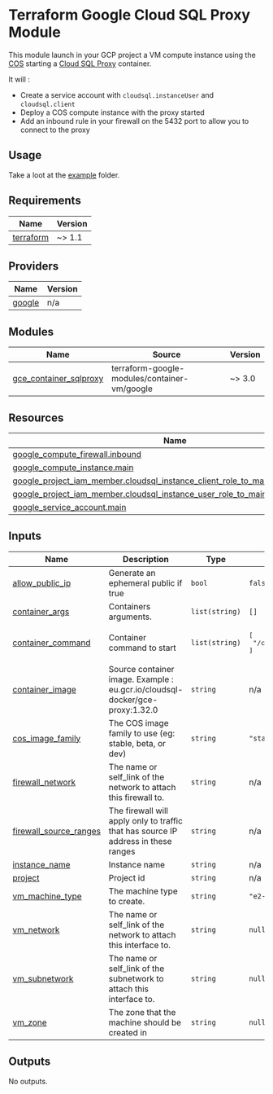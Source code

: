 
# Terraform Google Cloud SQL Proxy Module

This module launch in your GCP project a VM compute instance using the [COS](https://cloud.google.com/container-optimized-os/docs) starting a [Cloud SQL Proxy](https://github.com/GoogleCloudPlatform/cloud-sql-proxy) container.

It will : 
- Create a service account with `cloudsql.instanceUser` and `cloudsql.client`
- Deploy a COS compute instance with the proxy started
- Add an inbound rule in your firewall on the 5432 port to allow you to connect to the proxy

## Usage


Take a loot at the [example](./examples/main.tf) folder.

<!-- BEGIN_TF_DOCS -->
## Requirements

| Name | Version |
|------|---------|
| <a name="requirement_terraform"></a> [terraform](#requirement\_terraform) | ~> 1.1 |

## Providers

| Name | Version |
|------|---------|
| <a name="provider_google"></a> [google](#provider\_google) | n/a |

## Modules

| Name | Source | Version |
|------|--------|---------|
| <a name="module_gce_container_sqlproxy"></a> [gce\_container\_sqlproxy](#module\_gce\_container\_sqlproxy) | terraform-google-modules/container-vm/google | ~> 3.0 |

## Resources

| Name | Type |
|------|------|
| [google_compute_firewall.inbound](https://registry.terraform.io/providers/hashicorp/google/latest/docs/resources/compute_firewall) | resource |
| [google_compute_instance.main](https://registry.terraform.io/providers/hashicorp/google/latest/docs/resources/compute_instance) | resource |
| [google_project_iam_member.cloudsql_instance_client_role_to_main_service_account](https://registry.terraform.io/providers/hashicorp/google/latest/docs/resources/project_iam_member) | resource |
| [google_project_iam_member.cloudsql_instance_user_role_to_main_service_account](https://registry.terraform.io/providers/hashicorp/google/latest/docs/resources/project_iam_member) | resource |
| [google_service_account.main](https://registry.terraform.io/providers/hashicorp/google/latest/docs/resources/service_account) | resource |

## Inputs

| Name | Description | Type | Default | Required |
|------|-------------|------|---------|:--------:|
| <a name="input_allow_public_ip"></a> [allow\_public\_ip](#input\_allow\_public\_ip) | Generate an ephemeral public if true | `bool` | `false` | no |
| <a name="input_container_args"></a> [container\_args](#input\_container\_args) | Containers arguments. | `list(string)` | `[]` | no |
| <a name="input_container_command"></a> [container\_command](#input\_container\_command) | Container command to start | `list(string)` | <pre>[<br>  "/cloud_sql_proxy"<br>]</pre> | no |
| <a name="input_container_image"></a> [container\_image](#input\_container\_image) | Source container image. Example : eu.gcr.io/cloudsql-docker/gce-proxy:1.32.0 | `string` | n/a | yes |
| <a name="input_cos_image_family"></a> [cos\_image\_family](#input\_cos\_image\_family) | The COS image family to use (eg: stable, beta, or dev) | `string` | `"stable"` | no |
| <a name="input_firewall_network"></a> [firewall\_network](#input\_firewall\_network) | The name or self\_link of the network to attach this firewall to. | `string` | n/a | yes |
| <a name="input_firewall_source_ranges"></a> [firewall\_source\_ranges](#input\_firewall\_source\_ranges) | The firewall will apply only to traffic that has source IP address in these ranges | `string` | n/a | yes |
| <a name="input_instance_name"></a> [instance\_name](#input\_instance\_name) | Instance name | `string` | n/a | yes |
| <a name="input_project"></a> [project](#input\_project) | Project id | `string` | n/a | yes |
| <a name="input_vm_machine_type"></a> [vm\_machine\_type](#input\_vm\_machine\_type) | The machine type to create. | `string` | `"e2-micro"` | no |
| <a name="input_vm_network"></a> [vm\_network](#input\_vm\_network) | The name or self\_link of the network to attach this interface to. | `string` | `null` | no |
| <a name="input_vm_subnetwork"></a> [vm\_subnetwork](#input\_vm\_subnetwork) | The name or self\_link of the subnetwork to attach this interface to. | `string` | `null` | no |
| <a name="input_vm_zone"></a> [vm\_zone](#input\_vm\_zone) | The zone that the machine should be created in | `string` | `null` | no |

## Outputs

No outputs.
<!-- END_TF_DOCS -->
